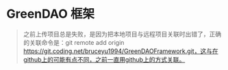 GreenDAO 框架
========================
> 之前上传项目总是失败，是因为把本地项目与远程项目关联时出错了，正确的关联命令是：git remote add origin https://git.coding.net/bruceyu1994/GreenDAOFramework.git，这与在github上的可能有点不同，之前一直用github上的方式关联。